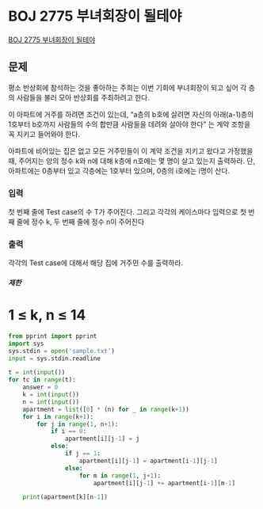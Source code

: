 # BOJ 2775 부녀회장이 될테야

[BOJ 2775 부녀회장이 될테야](https://www.acmicpc.net/problem/2775)

## 문제

평소 반상회에 참석하는 것을 좋아하는 주희는 이번 기회에 부녀회장이 되고 싶어 각 층의 사람들을 불러 모아 반상회를 주최하려고 한다.

이 아파트에 거주를 하려면 조건이 있는데, “a층의 b호에 살려면 자신의 아래(a-1)층의 1호부터 b호까지 사람들의 수의 합만큼 사람들을 데려와 살아야 한다” 는 계약 조항을 꼭 지키고 들어와야 한다.

아파트에 비어있는 집은 없고 모든 거주민들이 이 계약 조건을 지키고 왔다고 가정했을 때, 주어지는 양의 정수 k와 n에 대해 k층에 n호에는 몇 명이 살고 있는지 출력하라. 단, 아파트에는 0층부터 있고 각층에는 1호부터 있으며, 0층의 i호에는 i명이 산다.

### 입력

첫 번째 줄에 Test case의 수 T가 주어진다. 그리고 각각의 케이스마다 입력으로 첫 번째 줄에 정수 k, 두 번째 줄에 정수 n이 주어진다

### 출력

각각의 Test case에 대해서 해당 집에 거주민 수를 출력하라.

##### 제한

# 1 ≤ k, n ≤ 14

```python
from pprint import pprint
import sys
sys.stdin = open('sample.txt')
input = sys.stdin.readline

t = int(input())
for tc in range(t):
    answer = 0
    k = int(input())
    n = int(input())
    apartment = list([0] * (n) for _ in range(k+1))
    for i in range(k+1):
        for j in range(1, n+1):
            if i == 0:
                apartment[i][j-1] = j
            else:
                if j == 1:
                    apartment[i][j-1] = apartment[i-1][j-1]
                else:
                    for m in range(1, j+1):
                        apartment[i][j-1] += apartment[i-1][m-1]

    print(apartment[k][n-1])
```
